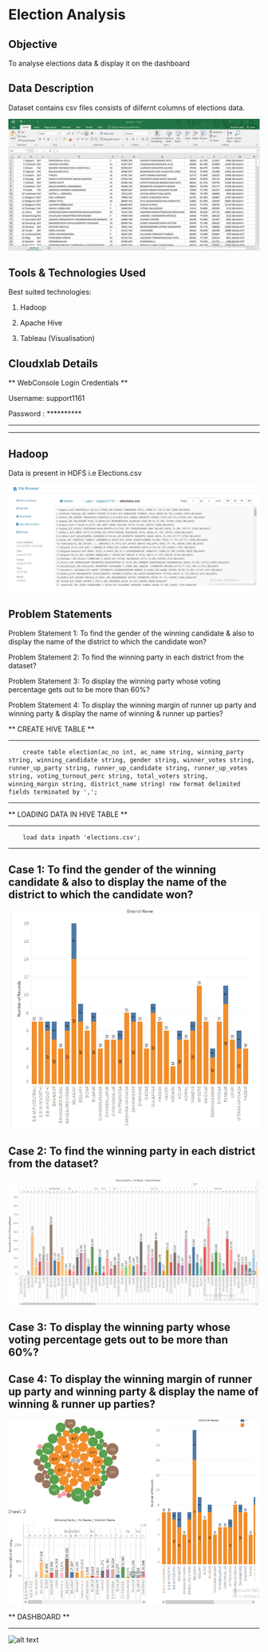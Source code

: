 # Election Analysis

## Objective

To analyse elections data & display it on the dashboard

## Data Description

Dataset contains csv files consists of diifernt columns of elections data.

![alt text](images/image1.png)

## Tools & Technologies Used

Best suited technologies:

 1. Hadoop

 2. Apache Hive

 3. Tableau (Visualisation) 

## Cloudxlab Details

** WebConsole Login Credentials **

Username: support1161

Password : **********

----------------------------------------------------------------------------------------------------------------------------------------------
----------------------------------------------------------------------------------------------------------------------------------------------

## Hadoop

Data is present in HDFS i.e Elections.csv 

![alt text](images/image2.png)


## Problem Statements

Problem Statement 1: To find the gender of the winning candidate & also to display the name of the district to which the candidate won?

Problem Statement 2: To find the winning party in each district from the dataset?

Problem Statement 3: To display the winning party whose voting percentage gets out to be more than 60%?

Problem Statement 4: To display the winning margin of runner up party and winning party & display the name of winning & runner up parties?


** CREATE HIVE TABLE **
***************************

        create table election(ac_no int, ac_name string, winning_party string, winning_candidate string, gender string, winner_votes string, runner_up_party string, runner_up_candidate string, runner_up_votes string, voting_turnout_perc string, total_voters string, winning_margin string, district_name string) row format delimited fields terminated by ',';

----------------------------------------------

** LOADING DATA IN HIVE TABLE **
***************************

        load data inpath 'elections.csv';

----------------------------------------------


## Case 1: To find the gender of the winning candidate & also to display the name of the district to which the candidate won?

![alt text](images/image3.png)

## Case 2: To find the winning party in each district from the dataset?

![alt text](images/image4.png)

## Case 3: To display the winning party whose voting percentage gets out to be more than 60%?

## Case 4: To display the winning margin of runner up party and winning party & display the name of winning & runner up parties?

![alt text](images/image5.png)


** DASHBOARD **
*****************

![alt text](images/image6.png)
